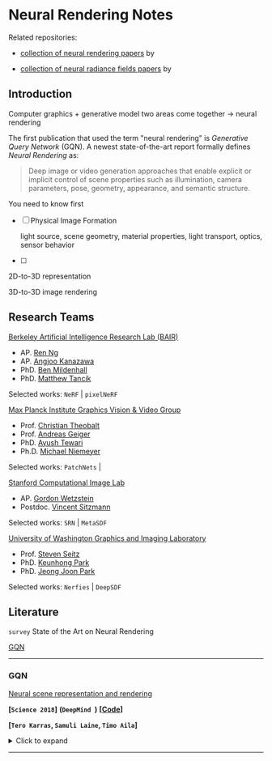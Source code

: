 # Neural Rendering Notes

Related repositories:

- [collection of neural rendering papers](https://github.com/weihaox/awesome-neural-rendering) by 

- [collection of neural radiance fields papers](https://github.com/yenchenlin/awesome-NeRF) by 



## Introduction

Computer graphics + generative model two areas come together -> neural rendering 



The first publication that used the term "neural rendering" is *Generative Query Network* (GQN). A newest state-of-the-art report formally defines *Neural Rendering* as:

> Deep image or video generation approaches that enable explicit or implicit control of scene properties such as illumination, camera parameters, pose, geometry, appearance, and semantic structure.



You need to know first

- [ ] Physical Image Formation

  light source, scene geometry, material properties, light transport, optics, sensor behavior

- [ ] 



2D-to-3D representation



3D-to-3D image rendering

 





## Research Teams

[Berkeley Artificial Intelligence Research Lab (BAIR)](https://bair.berkeley.edu/)

- AP. [Ren Ng](https://www2.eecs.berkeley.edu/Faculty/Homepages/yirenng.html)
- AP. [Angjoo Kanazawa](https://people.eecs.berkeley.edu/~kanazawa/)
- PhD. [Ben Mildenhall](https://people.eecs.berkeley.edu/~bmild/)
- PhD. [Matthew Tancik](https://www.matthewtancik.com/)

Selected works: `NeRF` | `pixelNeRF`



[Max Planck Institute Graphics Vision & Video Group](http://gvv.mpi-inf.mpg.de/GVV_Team.html) 

- Prof. [Christian Theobalt](https://people.mpi-inf.mpg.de/~theobalt/)
- Prof. [Andreas Geiger](http://www.cvlibs.net/)
- PhD. [Ayush Tewari](https://people.mpi-inf.mpg.de/~atewari/)
- Ph.D. [Michael Niemeyer](https://m-niemeyer.github.io/)

Selected works: `PatchNets` |



[Stanford Computational Image Lab](http://www.computationalimaging.org/team/)

- AP. [Gordon Wetzstein](http://web.stanford.edu/~gordonwz/)
- Postdoc. [Vincent Sitzmann](https://vsitzmann.github.io/)

Selected works: `SRN` | `MetaSDF`



[University of Washington Graphics and Imaging Laboratory](https://grail.cs.washington.edu/)

- Prof. [Steven Seitz](https://homes.cs.washington.edu/~seitz/)
- PhD. [Keunhong Park](https://keunhong.com/)
- PhD. [Jeong Joon Park](https://jjparkcv.github.io/)

Selected works: `Nerfies` | `DeepSDF`



## Literature

`survey` State of the Art on Neural Rendering



[GQN](#GQN)

---

### GQN

[Neural scene representation and rendering](https://science.sciencemag.org/content/360/6394/1204/tab-pdf)

**[`Science 2018`]**	**(`DeepMind `)**	**[[Code](https://github.com/NVlabs/stylegan)]**

**[`Tero Karras`, `Samuli Laine`, `Timo Aila`]**

<details><summary>Click to expand</summary><p>


> **Summary**

It enables machines to learn to perceive their surroundings based on a representation and generation network. The authors argue that the network has an implicit notion of 3D due to the fact that it could take a varying number of images of the scene as input, and output arbitrary views with correct occlusion.

</p></details>

---